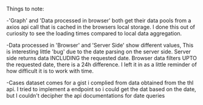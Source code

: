 


Things to note:

-'Graph' and 'Data processed in browser' both get their data pools from a axios api call that is cached in the browsers local storage.
I done this out of curiosity to see the loading times compared to local data aggregation. 

-Data processed in 'Browser' and 'Server Side' show different values, This is interesting little 'bug' due to the date parsing on the server side.
Server side returns data INCLUDING the requested date. Browser data filters UPTO the requested date, there is a 24h difference. I left it in as a little reminder of how difficult it is to work with time.

-Cases dataset comes for a gist i complied from data obtained from the thl api. I tried to implement a endpoint so i could get the dat based on the date, but I couldn't decipher the api documentations for date queries

